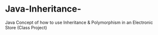 # Java-Inheritance-
Java Concept of how to use Inheritance &amp; Polymorphism in an Electronic Store (Class Project)
